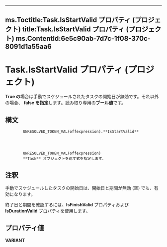 

---
ms.Toctitle:Task.IsStartValid プロパティ (プロジェクト)
title:Task.IsStartValid プロパティ (プロジェクト)
ms.ContentId:6e5c90ab-7d7c-1f08-370c-8091d1a55aa6
---
# Task.IsStartValid プロパティ (プロジェクト)




**True の**場合は手動でスケジュールされたタスクの開始日が無効です。それ以外の場合、 **false を指定**します。読み取り専用の**ブール値**です。

## 構文

            UNRESOLVED_TOKEN_VAL(offexpression).**IsStartValid**




            UNRESOLVED_TOKEN_VAL(offexpression)
            **Task** オブジェクトを返す式を指定します。



## 注釈
手動でスケジュールしたタスクの開始日は、開始日と期間が無効 (空) でも、有効になります。



終了日と期間を確認するには、**IsFinishValid** プロパティおよび **IsDurationValid** プロパティを使用します。



## プロパティ値
**VARIANT**




